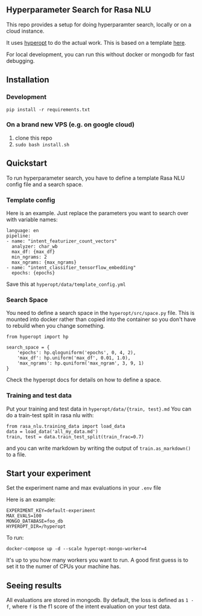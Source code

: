 ## Hyperparameter Search for Rasa NLU

This repo provides a setup for doing hyperparamter search, locally or on a cloud instance.

It uses [hyperopt](https://github.com/hyperopt/hyperopt) to do the actual work.
This is based on a template [here](https://github.com/erdiolmezogullari/docker-parallel-hyperopt).

For local development, you can run this without docker or mongodb for fast debugging.


## Installation

### Development

`pip install -r requirements.txt`


### On a brand new VPS (e.g. on google cloud)

1. clone this repo
2. `sudo bash install.sh`


## Quickstart

To run hyperparameter search, you have to define a template Rasa NLU config file and a search space.

### Template config
Here is an example. Just replace the parameters you want to search over with variable names:

```
language: en
pipeline:
- name: "intent_featurizer_count_vectors"
  analyzer: char_wb
  max_df: {max_df}
  min_ngrams: 2
  max_ngrams: {max_ngrams}
- name: "intent_classifier_tensorflow_embedding"
  epochs: {epochs}
```

Save this at `hyperopt/data/template_config.yml`

### Search Space

You need to define a search space in the `hyperopt/src/space.py` file.
This is mounted into docker rather than copied into the container so 
you don't have to rebuild when you change something.

```
from hyperopt import hp

search_space = {
    'epochs': hp.qloguniform('epochs', 0, 4, 2),
    'max_df': hp.uniform('max_df', 0.01, 1.0),
    'max_ngrams': hp.quniform('max_ngram', 3, 9, 1)
}
```

Check the hyperopt docs for details on how to define a space.


### Training and test data

Put your training and test data in `hyperopt/data/{train, test}.md`
You can do a train-test split in rasa nlu with:

```
from rasa_nlu.training_data import load_data
data = load_data('all_my_data.md')
train, test = data.train_test_split(train_frac=0.7)
```

and you can write markdown by writing the output of `train.as_markdown()` to a file.


## Start your experiment

Set the experiment name and max evaluations in your `.env` file

Here is an example:

```
EXPERIMENT_KEY=default-experiment
MAX_EVALS=100
MONGO_DATABASE=foo_db
HYPEROPT_DIR=/hyperopt
```

To run:

`docker-compose up -d --scale hyperopt-mongo-worker=4`

It's up to you how many workers you want to run.
A good first guess is to set it to the numer of CPUs your machine has.

## Seeing results

All evaluations are stored in mongodb. By default, the loss is defined
as `1 - f`, where `f` is the f1 score of the intent evaluation on your test data.